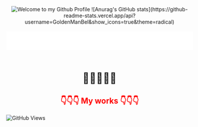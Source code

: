 <!-- "Hero" Header -->
<div align="center">
  <img src="https://github.com/GoldenManBel/GoldenManBel/blob/master/images/welcome.png?raw=true" style="max-width: 100%;" alt="Welcome to my Github Profile" />
  ![Anurag's GitHub stats](https://github-readme-stats.vercel.app/api?username=GoldenManBel&show_icons=true&theme=radical)
  <br />
  <br />
  <img height="50" alt="My Name is Alexander and I like Node.js and React" src="images/personal_note.svg" />
  <br />
  <br />
  <h1>👋👋👋👋👋</h1>
  <h2 style="color: red;">👇👇👇 My works 👇👇👇</h2>
</div>

![GitHub Views](https://komarev.com/ghpvc/?username=GoldenManBel&color=blueviolet)
